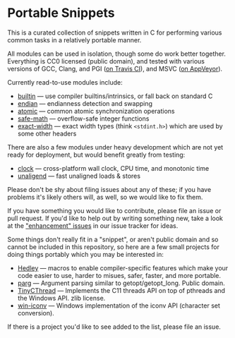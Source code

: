# Portable Snippets

This is a curated collection of snippets written in C for performing
various common tasks in a relatively portable manner.

All modules can be used in isolation, though some do work better
together.  Everything is CC0 licensed (public domain), and tested with
various versions of GCC, Clang, and PGI ([on Travis
CI](https://travis-ci.org/nemequ/portable-snippets)), and MSVC ([on
AppVeyor](https://ci.appveyor.com/project/quixdb/portable-snippets)).

Currently read-to-use modules include:

 * [builtin](https://github.com/nemequ/portable-snippets/tree/master/builtin) —
   use compiler builtins/intrinsics, or fall back on standard C
 * [endian](https://github.com/nemequ/portable-snippets/tree/master/endian) —
   endianness detection and swapping
 * [atomic](https://github.com/nemequ/portable-snippets/tree/master/atomic) —
   common atomic synchronization operations
 * [safe-math](https://github.com/nemequ/portable-snippets/tree/master/safe-math) —
   overflow-safe integer functions
 * [exact-width](https://github.com/nemequ/portable-snippets/tree/master/exact-width) —
   exact width types (think `<stdint.h>`) which are used by some other headers

There are also a few modules under heavy development which are not yet
ready for deployment, but would benefit greatly from testing:

 * [clock](https://github.com/nemequ/portable-snippets/tree/master/clock) —
   cross-platform wall clock, CPU time, and monotonic time
 * [unaligend](https://github.com/nemequ/portable-snippets/tree/master/unaligned) —
   fast unaligned loads & stores

Please don't be shy about filing issues about any of these; if you
have problems it's likely others will, as well, so we would like to
fix them.

If you have something you would like to contribute, please file an
issue or pull request.  If you'd like to help out by writing something
new, take a look at the ["enhancement"
issues](https://github.com/nemequ/portable-snippets/issues?q=is%3Aissue+is%3Aopen+label%3Aenhancement)
in our issue tracker for ideas.

Some things don't really fit in a "snippet", or aren't public domain
and so cannot be included in this repository, so here are a few small
projects for doing things portably which you may be interested in:

 * [Hedley](https://nemequ.github.io/hedley/) — macros to enable
   compiler-specific features which make your code easier to use,
   harder to misues, safer, faster, and more portable.
 * [parg](https://github.com/jibsen/parg) —
   Argument parsing similar to getopt/getopt_long.  Public domain.
 * [TinyCThread](https://tinycthread.github.io/) — Implements the C11
   threads API on top of pthreads and the Windows API.  zlib license.
 * [win-iconv](https://github.com/win-iconv/win-iconv) — Windows
   implementation of the iconv API (character set conversion).

If there is a project you'd like to see added to the list, please file
an issue.

